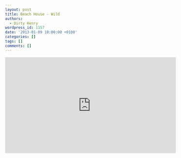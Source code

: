 ```yaml
---
layout: post
title: Beach House - Wild
authors:
  - Dirty Henry
wordpress_id: 1157
date: '2013-01-09 10:00:00 +0100'
categories: []
tags: []
comments: []
---
```

<iframe width="560" height="315" src="http://www.youtube.com/embed/aRSDzmAy-X8" frameborder="0" allowfullscreen></iframe>
